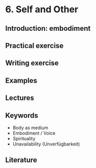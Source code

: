 # 6. Self and Other

## Introduction: embodiment

## Practical exercise

## Writing exercise

## Examples

## Lectures

## Keywords
- Body as medium
- Embodiment / Voice
- Spirituality
- Unavailability (Unverfügbarkeit)

## Literature
